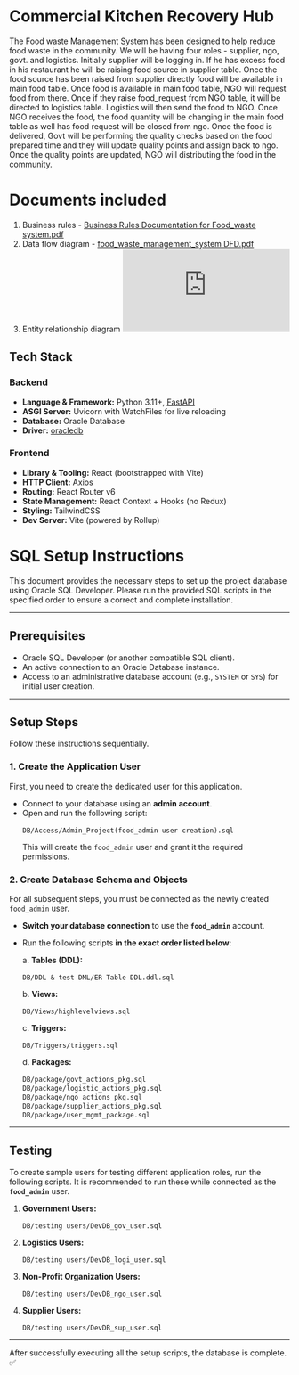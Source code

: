 # Commercial Kitchen Recovery Hub

The Food waste Management System has been designed to help reduce food waste in the community. We will be having four roles - supplier, ngo, govt. and logistics. Initially supplier will be logging in. If he has excess food in his restaurant he will be raising food source in supplier table. Once the food source has been raised from supplier directly food will be available in main food table. Once food is available in main food table, NGO will request food from there. Once if they raise food_request from NGO table, it will be directed to logistics table. Logistics will then send the food to NGO. Once NGO receives the food, the food quantity will be changing in the main food table as well has food request will be closed from ngo. Once the food is delivered, Govt will be performing the quality checks based on the food prepared time and they will update quality points and assign back to ngo. Once the quality points are updated, NGO will distributing the food in the community.

# Documents included
1. Business rules - [Business Rules Documentation for Food_waste system.pdf](https://github.com/jayanthmani8045/Food-Conservation-Portal/blob/main/DB/Business%20Rules%20Documentation%20for%20Food_waste%20system.pdf)
2. Data flow diagram - [food_waste_management_system DFD.pdf](https://github.com/jayanthmani8045/Food-Conservation-Portal/blob/main/DB/food_waste_management_system%20DFD.pdf)
4. Entity relationship diagram
![Relational Diagram](https://github.com/jayanthmani8045/Food-Conservation-Portal/blob/main/DB/ER%20Diagram/Relational_1.pdf)


## Tech Stack

### Backend

* **Language & Framework:** Python 3.11+, [FastAPI](https://fastapi.tiangolo.com/)
* **ASGI Server:** Uvicorn with WatchFiles for live reloading
* **Database:** Oracle Database
* **Driver:** [oracledb](https://oracle.github.io/python-oracledb/)


### Frontend

* **Library & Tooling:** React (bootstrapped with Vite)
* **HTTP Client:** Axios
* **Routing:** React Router v6
* **State Management:** React Context + Hooks (no Redux)
* **Styling:** TailwindCSS
* **Dev Server:** Vite (powered by Rollup)


# SQL Setup Instructions

This document provides the necessary steps to set up the project database using Oracle SQL Developer. Please run the provided SQL scripts in the specified order to ensure a correct and complete installation.

-----

## Prerequisites

  * Oracle SQL Developer (or another compatible SQL client).
  * An active connection to an Oracle Database instance.
  * Access to an administrative database account (e.g., `SYSTEM` or `SYS`) for initial user creation.

-----

## Setup Steps

Follow these instructions sequentially.

### 1\. Create the Application User

First, you need to create the dedicated user for this application.

  * Connect to your database using an **admin account**.
  * Open and run the following script:
    ```
    DB/Access/Admin_Project(food_admin user creation).sql
    ```
    This will create the `food_admin` user and grant it the required permissions.

### 2\. Create Database Schema and Objects

For all subsequent steps, you must be connected as the newly created `food_admin` user.

  * **Switch your database connection** to use the **`food_admin`** account.

  * Run the following scripts **in the exact order listed below**:

    a. **Tables (DDL):**

    ```
    DB/DDL & test DML/ER Table DDL.ddl.sql
    ```

    b. **Views:**

    ```
    DB/Views/highlevelviews.sql
    ```

    c. **Triggers:**

    ```
    DB/Triggers/triggers.sql
    ```

    d. **Packages:**

    ```
    DB/package/govt_actions_pkg.sql
    DB/package/logistic_actions_pkg.sql
    DB/package/ngo_actions_pkg.sql
    DB/package/supplier_actions_pkg.sql
    DB/package/user_mgmt_package.sql
    ```

-----

## Testing

To create sample users for testing different application roles, run the following scripts. It is recommended to run these while connected as the **`food_admin`** user.

1.  **Government Users:**

    ```
    DB/testing users/DevDB_gov_user.sql
    ```

2.  **Logistics Users:**

    ```
    DB/testing users/DevDB_logi_user.sql
    ```

3.  **Non-Profit Organization Users:**

    ```
    DB/testing users/DevDB_ngo_user.sql
    ```

4.  **Supplier Users:**

    ```
    DB/testing users/DevDB_sup_user.sql
    ```

-----

After successfully executing all the setup scripts, the database is complete. ✅

